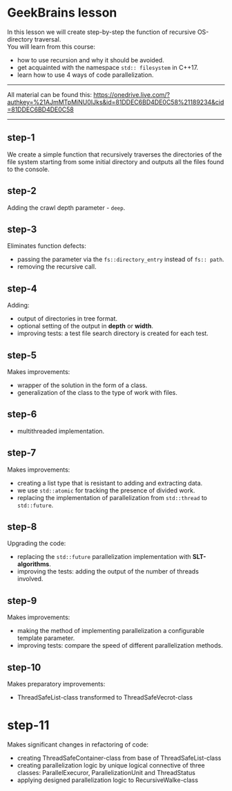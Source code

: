 # GeekBrains lesson
In this lesson we will create step-by-step the function of recursive OS-directory traversal.  
You will learn from this course:  
* how to use recursion and why it should be avoided.  
* get acquainted with the namespace `std:: filesystem` in C++17.  
* learn how to use 4 ways of code parallelization.  
***
All material can be found this: https://onedrive.live.com/?authkey=%21AJmMTpMiNU0IJks&id=81DDEC6BD4DE0C58%21189234&cid=81DDEC6BD4DE0C58
***

## step-1
We create a simple function that recursively traverses the directories of the file system starting from some initial directory and outputs all the files found to the console.  

## step-2
Adding the crawl depth parameter - `deep`.  

## step-3
Eliminates function defects:  
* passing the parameter via the `fs::directory_entry` instead of `fs:: path`.  
* removing the recursive call.  

## step-4
Adding:  
* output of directories in tree format.  
* optional setting of the output in **depth** or **width**.  
* improving tests: a test file search directory is created for each test.  

## step-5
Makes improvements:  
* wrapper of the solution in the form of a class.  
* generalization of the class to the type of work with files.  

## step-6
* multithreaded implementation.  

## step-7
Makes improvements:  
* creating a list type that is resistant to adding and extracting data.  
* we use `std::atomic` for tracking the presence of divided work.  
* replacing the implementation of parallelization from `std::thread` to `std::future`.  

## step-8
Upgrading the code:  
* replacing the `std::future` parallelization implementation with **SLT-algorithms**.  
* improving the tests: adding the output of the number of threads involved.  

## step-9
Makes improvements:  
* making the method of implementing parallelization a configurable template parameter.  
* improving tests: compare the speed of different parallelization methods.  

## step-10
Makes preparatory improvements:  
* ThreadSafeList-class transformed to ThreadSafeVecrot-class  

# step-11
Makes significant changes in refactoring of code:  
* creating ThreadSafeContainer-class from base of ThreadSafeList-class  
* creating parallelization logic by unique logical connective of three classes: ParallelExecuror, ParallelizationUnit and ThreadStatus  
* applying designed parallelization logic to RecursiveWalke-class  
